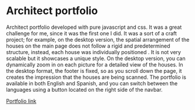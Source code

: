 # Architect portfolio

Architect portfolio developed with pure javascript and css. It was a great challenge for me, since it was the first one I did. It was a sort of a craft project; for example, on the desktop version, the spatial arrangement of the houses on the main page does not follow a rigid and predetermined structure, instead, each house was individually positioned . It is not very scalable but it showcases a unique style. On the desktop version, you can dynamically zoom in on each picture for a detailed view of the houses. In the desktop format, the footer is fixed, so as you scroll down the page, it creates the impression that the houses are being scanned. The portfolio is available in both English and Spanish, and you can switch between the languages using a button located on the right side of the navbar.

[Portfolio link](https://diegohelguera.com/)
